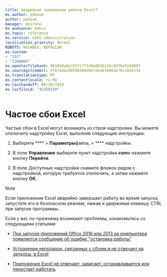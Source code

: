 ```yaml
---
title: Аварийное завершение работы Excel?
ms.author: pebaum
author: pebaum
manager: mnirkhe
ms.audience: Admin
ms.topic: reference
ms.service: o365-administration
localization_priority: Normal
ROBOTS: NOINDEX, NOFOLLOW
ms.custom:
- "157"
- "2200003"
ms.openlocfilehash: 6010d4a6e745f17f330e883521bc8d76efe68097
ms.sourcegitcommit: 5fb7a4b28859690020efdea630d03e70cc0e6334
ms.translationtype: MT
ms.contentlocale: ru-RU
ms.lasthandoff: 06/28/2019
ms.locfileid: "35359310"
---
```

# <a name="frequent-excel-crashes"></a>Частое сбои Excel

Частые сбои в Excel могут возникать из строя надстройки. Вы можете отключить надстройку Excel, выполнив следующие инструкции:
  
1. Выберите **** \> **Параметры**файла, \> **** надстройки.

2. В поле **Управление** выберите пункт надстройки **com**и нажмите кнопку **Перейти**.

3. В поле Доступные надстройки снимите флажок рядом с надстройкой, которую требуется отключить, а затем нажмите кнопку **ОК**.

> [!NOTE]
> Если приложение Excel аварийно завершает работу во время запуска, запустите его в безопасном режиме, нажав и удерживая клавишу CTRL при запуске программы.
  
Если у вас по-прежнему возникают проблемы, ознакомьтесь со следующими статьями:
  
- [При запуске приложений Office 2016 или 2013 на компьютере появляется сообщение об ошибке "остановка работы"](https://support.office.com/article/52bd7985-4e99-4a35-84c8-2d9b8301a2fa.aspx)

- [Устранение неполадок, связанных с сбоем и не отвечает на запросы, в Excel](https://support.microsoft.com/help/2758592/how-to-troubleshoot-crashing-and-not-responding-issues-with-excel)

- [Приложение Excel не отвечает, зависает, останавливается или перестает работать](https://support.office.com/article/37e7d3c9-9e84-40bf-a805-4ca6853a1ff4.aspx)
